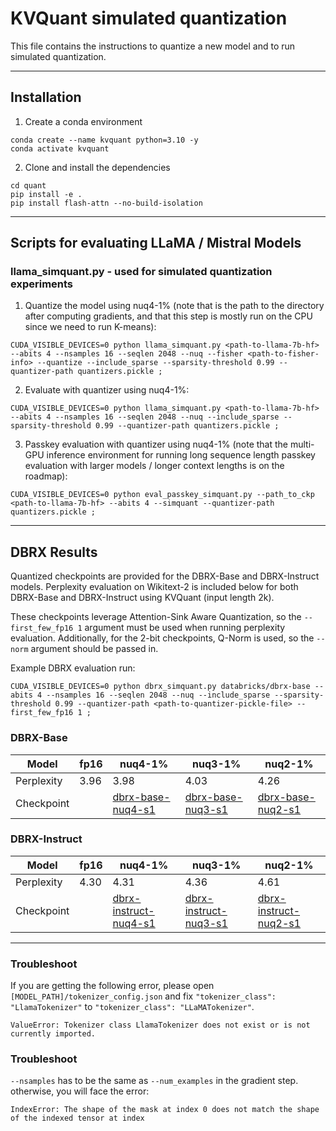 # KVQuant simulated quantization

This file contains the instructions to quantize a new model and to run simulated quantization.

---

## Installation

1. Create a conda environment
```
conda create --name kvquant python=3.10 -y
conda activate kvquant
```

2. Clone and install the dependencies
```
cd quant
pip install -e .
pip install flash-attn --no-build-isolation
```

---
## Scripts for evaluating LLaMA / Mistral Models

### llama_simquant.py - used for simulated quantization experiments

1. Quantize the model using nuq4-1% (note that <path-to-fisher-info> is the path to the directory after computing gradients, and that this step is mostly run on the CPU since we need to run K-means):
```
CUDA_VISIBLE_DEVICES=0 python llama_simquant.py <path-to-llama-7b-hf> --abits 4 --nsamples 16 --seqlen 2048 --nuq --fisher <path-to-fisher-info> --quantize --include_sparse --sparsity-threshold 0.99 --quantizer-path quantizers.pickle ;
```

2. Evaluate with quantizer using nuq4-1%:
```
CUDA_VISIBLE_DEVICES=0 python llama_simquant.py <path-to-llama-7b-hf> --abits 4 --nsamples 16 --seqlen 2048 --nuq --include_sparse --sparsity-threshold 0.99 --quantizer-path quantizers.pickle ;
```

3. Passkey evaluation with quantizer using nuq4-1% (note that the multi-GPU inference environment for running long sequence length passkey evaluation with larger models / longer context lengths is on the roadmap):
```
CUDA_VISIBLE_DEVICES=0 python eval_passkey_simquant.py --path_to_ckp <path-to-llama-7b-hf> --abits 4 --simquant --quantizer-path quantizers.pickle ;
```

---

## DBRX Results

Quantized checkpoints are provided for the DBRX-Base and DBRX-Instruct models. Perplexity evaluation on Wikitext-2 is included below for both DBRX-Base and DBRX-Instruct using KVQuant (input length 2k). 

These checkpoints leverage Attention-Sink Aware Quantization, so the `--first_few_fp16 1` argument must be used when running perplexity evaluation. Additionally, for the 2-bit checkpoints, Q-Norm is used, so the `--norm` argument should be passed in.

Example DBRX evaluation run:

```
CUDA_VISIBLE_DEVICES=0 python dbrx_simquant.py databricks/dbrx-base --abits 4 --nsamples 16 --seqlen 2048 --nuq --include_sparse --sparsity-threshold 0.99 --quantizer-path <path-to-quantizer-pickle-file> --first_few_fp16 1 ;
```

### DBRX-Base

| Model |  fp16 | nuq4-1% | nuq3-1% |  nuq2-1% |
| -------- | -------- | -------- | -------- | -------- |
| Perplexity    |  3.96 | 3.98 | 4.03 | 4.26 | 
| Checkpoint | | [dbrx-base-nuq4-s1](https://huggingface.co/squeeze-ai-lab/dbrx-base-a4-s1) | [dbrx-base-nuq3-s1](https://huggingface.co/squeeze-ai-lab/dbrx-base-a3-s1) | [dbrx-base-nuq2-s1](https://huggingface.co/squeeze-ai-lab/dbrx-base-a2-s1) |

### DBRX-Instruct

| Model |  fp16 | nuq4-1% | nuq3-1% |  nuq2-1% |
| -------- | -------- | -------- | -------- | -------- |
| Perplexity    |  4.30 | 4.31 | 4.36 | 4.61 | 
| Checkpoint | | [dbrx-instruct-nuq4-s1](https://huggingface.co/squeeze-ai-lab/dbrx-instruct-a4-s1) | [dbrx-instruct-nuq3-s1](https://huggingface.co/squeeze-ai-lab/dbrx-instruct-a3-s1) | [dbrx-instruct-nuq2-s1](https://huggingface.co/squeeze-ai-lab/dbrx-instruct-a2-s1) |

---

### Troubleshoot
If you are getting the following error, please open `[MODEL_PATH]/tokenizer_config.json` and fix `"tokenizer_class": "LlamaTokenizer"` to `"tokenizer_class": "LLaMATokenizer"`.
```
ValueError: Tokenizer class LlamaTokenizer does not exist or is not currently imported.
```

### Troubleshoot
`--nsamples` has to be the same as `--num_examples` in the gradient step. otherwise, you will face the error:
```
IndexError: The shape of the mask at index 0 does not match the shape of the indexed tensor at index
```
